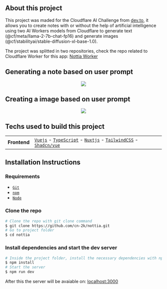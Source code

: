 ## About this project
This project was maded for the Cloudflare AI Challenge from <a href="dev.to" target="_blank">dev.to</a>, it allows you to create notes with or without the help of artificial intelligence using two AI Workers models from Cloudflare to generate text (@cf/meta/llama-2-7b-chat-fp16) and generate images (@cf/stabilityai/stable-diffusion-xl-base-1.0).

The project was splitted in two repositories, check the repo related to Cloudflare Worker for this app: [Nottia Worker](https://github.com/cn-2k/nottia-worker)

## Generating a note based on user prompt
<div align="center">
    <img src="https://github.com/cn-2k/nottia/assets/59366705/fcf60304-008a-4082-986e-ca0d39881ac9"">
</div>

## Creating a image based on user prompt
<div align="center">
    <img src="https://github.com/cn-2k/nottia/assets/59366705/5c742fdf-095c-4aba-8dac-ae814e34287e"">
</div>

## Techs used to build this project

<table>
  <tbody>
    <tr>
    <tr>
      <td style="font-weight: bold">Frontend</code></td>
      <td>
        <a href="https://vuejs.org/" target="_blank" rel="noopener noreferrer"><code>Vuejs</code></a> -
        <a href="https://www.typescriptlang.org/" target="_blank" rel="noopener noreferrer"><code>TypeScript</code></a> -
        <a href="https://nuxt.com/" target="_blank" rel="noopener noreferrer"><code>Nuxtjs</code></a> -
        <a href="https://tailwindcss.com/" target="_blank" rel="noopener noreferrer"><code>TailwindCSS</code></a> -
        <a href="https://shadcn-vue.com/" target="_blank" rel="noopener noreferrer"><code>Shadcn/vue</code></a>
      </td>
    </tr>
  </tbody>
</table>

## Installation Instructions

### Requirements

- [`Git`](https://git-scm.com/)
- [`npm`](https://www.npmjs.com/)
- [`Node`](https://nodejs.org/)

### Clone the repo

```bash
# Clone the repo with git clone command
$ git clone https://github.com/cn-2k/nottia.git
# Go to project folder
$ cd nottia
```

### Install dependencies and start the dev server

```bash
# Inside the project folder, install the necessary dependencies with npm install
$ npm install
# Start the server
$ npm run dev
```

After this the server will be avaiable on: [localhost:3000](http://localhost:3000/)
